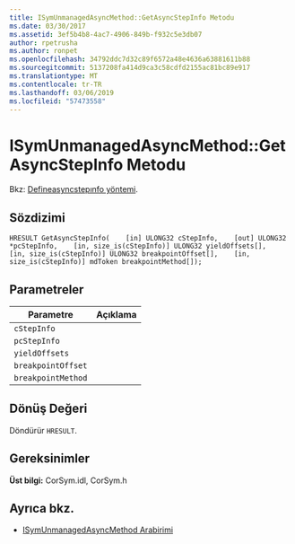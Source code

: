 ```yaml
---
title: ISymUnmanagedAsyncMethod::GetAsyncStepInfo Metodu
ms.date: 03/30/2017
ms.assetid: 3ef5b4b8-4ac7-4906-849b-f932c5e3db07
author: rpetrusha
ms.author: ronpet
ms.openlocfilehash: 34792ddc7d32c89f6572a48e4636a63881611b88
ms.sourcegitcommit: 5137208fa414d9ca3c58cdfd2155ac81bc89e917
ms.translationtype: MT
ms.contentlocale: tr-TR
ms.lasthandoff: 03/06/2019
ms.locfileid: "57473558"
---
```

# <a name="isymunmanagedasyncmethodgetasyncstepinfo-method"></a>ISymUnmanagedAsyncMethod::GetAsyncStepInfo Metodu
Bkz: [Defineasyncstepınfo yöntemi](../../../../docs/framework/unmanaged-api/diagnostics/isymunmanagedasyncmethodpropertieswriter-defineasyncstepinfo-method.md).  
  
## <a name="syntax"></a>Sözdizimi  
  
```idl  
HRESULT GetAsyncStepInfo(    [in] ULONG32 cStepInfo,    [out] ULONG32 *pcStepInfo,    [in, size_is(cStepInfo)] ULONG32 yieldOffsets[],    [in, size_is(cStepInfo)] ULONG32 breakpointOffset[],    [in, size_is(cStepInfo)] mdToken breakpointMethod[]);  
```  
  
## <a name="parameters"></a>Parametreler  
  
|Parametre|Açıklama|  
|---------------|-----------------|  
|`cStepInfo`||  
|`pcStepInfo`||  
|`yieldOffsets`||  
|`breakpointOffset`||  
|`breakpointMethod`||  
  
## <a name="return-value"></a>Dönüş Değeri  
 Döndürür `HRESULT`.  
  
## <a name="requirements"></a>Gereksinimler  
 **Üst bilgi:** CorSym.idl, CorSym.h  
  
## <a name="see-also"></a>Ayrıca bkz.
- [ISymUnmanagedAsyncMethod Arabirimi](../../../../docs/framework/unmanaged-api/diagnostics/isymunmanagedasyncmethod-interface.md)
